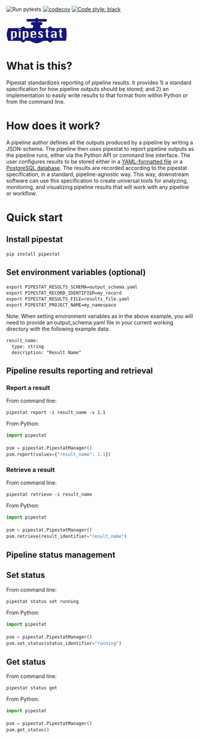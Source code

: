 ![Run pytests](https://github.com/pepkit/pipestat/workflows/Run%20pytests/badge.svg)
[![codecov](https://codecov.io/gh/pepkit/pipestat/branch/master/graph/badge.svg?token=O07MXSQZ32)](https://codecov.io/gh/pepkit/pipestat)
[![Code style: black](https://img.shields.io/badge/code%20style-black-000000.svg)](https://github.com/psf/black)

<img src="https://raw.githubusercontent.com/pepkit/pipestat/master/docs/img/pipestat_logo.svg?sanitize=true" alt="pipestat" height="70"/><br>

# What is this?

Pipestat standardizes reporting of pipeline results. It provides 1) a standard specification for how pipeline outputs should be stored; and 2) an implementation to easily write results to that format from within Python or from the command line.

# How does it work?

A pipeline author defines all the outputs produced by a pipeline by writing a JSON-schema. The pipeline then uses pipestat to report pipeline outputs as the pipeline runs, either via the Python API or command line interface. The user configures results to be stored either in a [YAML-formatted file](https://yaml.org/spec/1.2/spec.html) or a [PostgreSQL database](https://www.postgresql.org/). The results are recorded according to the pipestat specification, in a standard, pipeline-agnostic way. This way, downstream software can use this specification to create universal tools for analyzing, monitoring, and visualizing pipeline results that will work with any pipeline or workflow.


# Quick start

## Install pipestat

```console
pip install pipestat
```

## Set environment variables (optional)

```console
export PIPESTAT_RESULTS_SCHEMA=output_schema.yaml
export PIPESTAT_RECORD_IDENTIFIER=my_record
export PIPESTAT_RESULTS_FILE=results_file.yaml
export PIPESTAT_PROJECT_NAME=my_namespace
```
Note: When setting environment variables as in the above example, you will need to provide an output_schema.yaml file in your current working directory with the following example data:
```
result_name:
  type: string
  description: "Result Name"
```

## Pipeline results reporting and retrieval

### Report a result

From command line:

```console
pipestat report -i result_name -v 1.1
```

From Python:

```python
import pipestat

psm = pipestat.PipestatManager()
psm.report(values={"result_name": 1.1})
```

### Retrieve a result

From command line:

```console
pipestat retrieve -i result_name
```

From Python:

```python
import pipestat

psm = pipestat.PipestatManager()
psm.retrieve(result_identifier="result_name")
```

## Pipeline status management

## Set status

From command line:

```console
pipestat status set running
```

From Python:

```python
import pipestat

psm = pipestat.PipestatManager()
psm.set_status(status_identifier="running")
```

## Get status

From command line:

```console
pipestat status get
```

From Python:

```python
import pipestat

psm = pipestat.PipestatManager()
psm.get_status()
```

